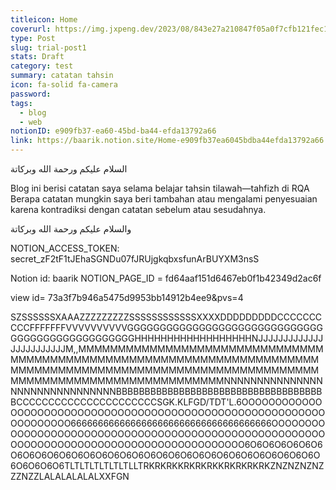 ```yaml
---
titleicon: Home
coverurl: https://img.jxpeng.dev/2023/08/843e27a210847f05a0f7cfb121fec100.jpg
type: Post
slug: trial-post1
stats: Draft
category: test
summary: catatan tahsin
icon: fa-solid fa-camera
password: 
tags:
  - blog
  - web
notionID: e909fb37-ea60-45bd-ba44-efda13792a66
link: https://baarik.notion.site/Home-e909fb37ea6045bdba44efda13792a66
---
```



السلام عليكم ورحمة الله وبركاتة

Blog ini berisi catatan saya selama belajar tahsin tilawah—tahfizh di RQA
Berapa catatan mungkin saya beri tambahan atau mengalami penyesuaian karena kontradiksi dengan catatan sebelum atau sesudahnya.

والسلام عليكم ورحمة الله وبركاتة

NOTION_ACCESS_TOKEN: secret_zF2tF1tJEhaSGNDu07fJRUjgkqbxsfunArBUYXM3nsS

Notion id: baarik
NOTION_PAGE_ID = fd64aaf151d6467eb0f1b42349d2ac6f

view id= 73a3f7b946a5475d9953bb14912b4ee9&pvs=4

SZSSSSSSXAAAZZZZZZZZZSSSSSSSSSSSSXXXXDDDDDDDDDCCCCCCCCCCFFFFFFFVVVVVVVVVVGGGGGGGGGGGGGGGGGGGGGGGGGGGGGGGGGGGGGGGGGGGGGGGGGHHHHHHHHHHHHHHHHHHNJJJJJJJJJJJJJJJJJJJJJJJJM,,MMMMMMMMMMMMMMMMMMMMMMMMMMMMMMMMMMMMMMMMMMMMMMMMMMMMMMMMMMMMMMMMMMMMMMMMMMMMMMMMMMMMMMMMMMMMMMMMMMMMMMMMMMMMMMMMMMMMMMMMMMMMMMMMMMMMMMMMNNNNNNNNNNNNNNNNNNNNNNNNNNNNNNNBBBBBBBBBBBBBBBBBBBBBBBBBBBBBBBBBBBBBCCCCCCCCCCCCCCCCCCCCCCSGK.KLFGD/TDT'L.6OOOOOOOOOOOOOOOOOOOOOOOOOOOOOOOOOOOOOOOOOOOOOOOOOOOOOOOOOOOOOOOOOOOO6666666666666666666666666666666666666OOOOOOOOOOOOOOOOOOOOOOOOOOOOOOOOOOOOOOOOOOOOOOOOOOOOOOOOOOOOOOOOOOOOOOOOOOOOOOOOOOOOOOOOOO6O6O6O6O6O6O6O6O6O6O6O6O6O6O6O6O6O6O6O6O6O6O6O6O6O6O6O6O6O6O6O6O6O6O6O6O6TLTLTLTLTLTLTLLTRKRKRKKRKRKRKKRKRKRKRKZNZNZNZNZZZNZZLALALALALALXXFGN